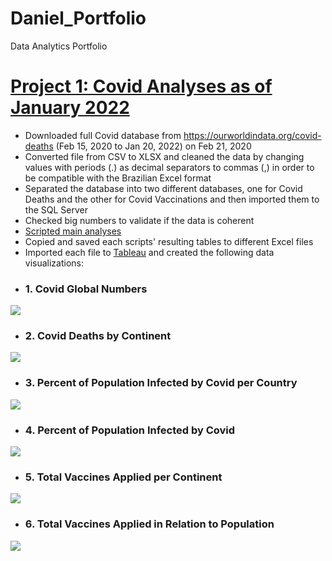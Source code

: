 # Daniel_Portfolio
Data Analytics Portfolio

# [Project 1: Covid Analyses as of January 2022](https://github.com/danihmoreno/Project-1-Covid-Analyses)
* Downloaded full Covid database from https://ourworldindata.org/covid-deaths  (Feb 15, 2020 to Jan 20, 2022) on Feb 21, 2020
* Converted file from CSV to XLSX and cleaned the data by changing values with periods (.) as decimal separators to commas (,) in order to be compatible with the Brazilian Excel format
* Separated the database into two different databases, one for Covid Deaths and the other for Covid Vaccinations and then imported them to the SQL Server
* Checked big numbers to validate if the data is coherent
* [Scripted main analyses](https://github.com/danihmoreno/Project-1-Covid-Analyses/blob/main/Project%201:%20Covid%20Analyses%20Scripts.sql)
* Copied and saved each scripts' resulting tables to different Excel files
* Imported each file to [Tableau](https://public.tableau.com/app/profile/daniel.moreno3206/viz/COVIDAnalyses/Dashboard1) and created the following data visualizations: 
* ### 1. Covid Global Numbers

![](/images/Covid%20Global%20Numbers.png)

* ### 2. Covid Deaths by Continent

![](/images/Total%20Death%20Count%20by%20Continent.png)

* ### 3. Percent of Population Infected by Covid per Country

![](/images/Percent%20of%20Population%20Infected%20by%20Covid%20per%20Country.png)

* ### 4. Percent of Population Infected by Covid

![](/images/Percent%20of%20Population%20Infected%20by%20Covid.png)

* ### 5. Total Vaccines Applied per Continent

![](/images/Total%20Vaccines%20Applied%20per%20Continent.png)

* ### 6. Total Vaccines Applied in Relation to Population

![](/images/Total%20Covid%20Vaccines%20Applied%20in%20Relation%20to%20Population.png)
